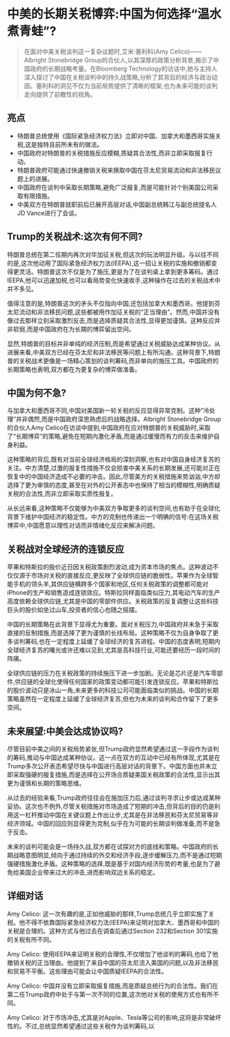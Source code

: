 # 中美的长期关税博弈:中国为何选择“温水煮青蛙”?

>在面对中美关税谈判这一复杂议题时,艾米·塞利科(Amy Celico)——Albright Stonebridge Group的合伙人,以其深厚的政策分析背景,揭示了中国政府的长期战略考量。在Bloomberg Technology的访谈中,她与主持人深入探讨了中国在关税谈判中的持久战策略,分析了其背后的经济与政治动因。塞利科的洞见不仅为当前局势提供了清晰的框架,也为未来可能的谈判走向提供了前瞻性的视角。

## 亮点
- 特朗普总统使用《国际紧急经济权力法》立即对中国、加拿大和墨西哥实施关税,这是独特且前所未有的做法。  
- 中国政府对特朗普的关税措施反应模糊,质疑其合法性,而非立即采取报复行动。  
- 特朗普政府可能通过快速撤销关税来换取中国在芬太尼贸易流动和非法移民议题上的进展。  
- 中国政府在谈判中采取长期策略,避免广泛报复,而是可能针对个别美国公司采取有限措施。  
- 中美双方在特朗普就职前后已展开高层对话,中国副总统韩江与副总统提名人JD Vance进行了会谈。

## Trump的关税战术:这次有何不同?
特朗普总统在第二任期内再次对华加征关税,但这次的玩法明显升级。与以往不同的是,这次他动用了国际紧急经济权力法(IEEPA),这一招让关税的实施和撤销都变得更灵活。特朗普这次不仅是为了施压,更是为了在谈判桌上拿到更多筹码。通过IEEPA,他可以迅速加税,也可以看局势变化快速收手,这种操作在过去的关税战术中并不多见。

值得注意的是,特朗普这次的矛头不仅指向中国,还包括加拿大和墨西哥。他提到芬太尼流动和非法移民问题,这些都被用作加征关税的“正当理由”。然而,中国并没有像过去那样立刻采取激烈反击,而是选择质疑其合法性,显得更加谨慎。这种反应并非软弱,而是中国政府在为长期的博弈留出空间。

显然,特朗普的目标并非单纯的经济压制,而是希望通过关税威胁达成某种协议。从进展来看,中美双方已经在芬太尼和非法移民等问题上有所沟通。这种背景下,特朗普的关税战术更像是一场精心策划的谈判筹码,而非单向的施压工具。中国政府的长期策略也表明,双方都在为更复杂的博弈做准备。

## 中国为何不急?
与加拿大和墨西哥不同,中国对美国新一轮关税的反应显得异常克制。这种“冷处理”并非偶然,而是中国政府深思熟虑后的战略选择。Albright Stonebridge Group的合伙人Amy Celico在访谈中提到,中国政府在应对特朗普的关税威胁时,采取了“长期博弈”的策略,避免在短期内激化矛盾,而是通过缓慢而有力的反击来维护自身利益。

这种策略的背后,既有对当前全球经济格局的深刻洞察,也有对中国自身经济复苏的关注。中方清楚,过激的报复性措施不仅会损害中美关系的长期发展,还可能对正在恢复中的中国经济造成不必要的冲击。因此,尽管美方的关税措施来势汹汹,中方却选择了更为审慎的态度,甚至在对外的公开表态中也保持了相当的模糊性,明确质疑关税的合法性,而非立即采取实质性报复。

从长远来看,这种策略不仅能够为中美双方争取更多的谈判空间,也有助于在全球化背景下维护中国经济的稳定性。中方的克制也传递出一个明确的信号:在这场关税博弈中,中国愿意以理性对话而非情绪化反应来解决问题。

## 关税战对全球经济的连锁反应
苹果和特斯拉的股价近日因关税政策剧烈波动,成为资本市场的焦点。这种波动不仅仅源于市场对关税的直接反应,更反映了全球供应链的脆弱性。苹果作为全球智能手机的领头羊,其供应链横跨多个国家和地区,任何关税政策的调整都可能对iPhone的生产和销售造成连锁效应。特斯拉同样面临类似压力,其电动汽车的生产高度依赖全球供应链,尤其是中国的零部件供应。关税政策的反复调整让这些科技巨头的股价如坐过山车,投资者的信心也随之摇摆。

中国的长期策略在此背景下显得尤为重要。面对关税压力,中国政府并未急于采取直接的反制措施,而是选择了更为谨慎的长线布局。这种策略不仅为自身争取了更多谈判筹码,也在一定程度上延缓了全球经济的复苏进程。中国的态度表明,短期内全球经济复苏的曙光或许还难以见到,尤其是高科技行业,可能还要经历一段时间的阵痛。

全球供应链的压力在关税政策的持续施压下进一步加剧。无论是芯片还是汽车零部件,供应链的全球化使得任何国家的政策变动都可能引发连锁反应。苹果和特斯拉的股价波动只是冰山一角,未来更多的科技公司可能面临类似的挑战。中国的长期策略虽然在一定程度上延缓了全球经济复苏,但也为未来的谈判和合作留下了更多空间。

## 未来展望:中美会达成协议吗?
尽管目前中美之间的关税局势紧张,但Trump政府显然希望通过这一手段作为谈判的筹码,推动与中国达成某种协议。这一点在双方的互动中已经有所体现,尤其是在Trump多次公开表态希望尽快与中国进行高层对话的背景下。中国方面也并未立即采取强硬的报复措施,而是选择在公开场合质疑美国关税政策的合法性,显示出其更为谨慎和长期的策略思维。

从过去的经验来看,Trump政府往往会在施加压力后,通过谈判寻求让步或达成某种妥协。这次也不例外,尽管关税措施对市场造成了短期的冲击,但背后的目的仍是利用这一杠杆推动中国在关键议题上作出让步,尤其是在非法移民和芬太尼贸易等非经济领域。中国的回应则显得更为克制,似乎在为可能的长期谈判做准备,而不是急于反击。

未来的谈判可能会是一场持久战,双方都在试探对方的底线和策略。中国政府的长期战略意图明显,倾向于通过持续的外交和经济手段,逐步缓解压力,而不是通过短期强硬措施激化矛盾。这种策略的选择,既是基于对国内经济形势的考量,也是为了避免给美国企业带来过大的冲击,进而影响双边关系的稳定。

## 详细对话
Amy Celico: 这一次有趣的是,正如他威胁的那样,Trump总统几乎立即实施了关税。他不得不依靠国际紧急经济权力法(IEEPA)来证明对加拿大、墨西哥和中国的关税是合理的。这种方式与他过去在调查后通过Section 232和Section 301实施的关税有所不同。

Amy Celico: 使用IEEPA来证明关税的合理性,不仅增加了他谈判的筹码,也给了他撤销关税的正当理由。他提到了来自中国的芬太尼流入美国的问题,以及非法移民和贸易不平衡。这些理由可能会让中国质疑IEEPA的合法性。

Amy Celico: 中国并没有立即采取报复措施,而是质疑总统行为的合法性。我们在第二任Trump政府中处于与第一次不同的位置,这次他对关税的使用方式也有所不同。

Amy Celico: 对于市场冲击,尤其是对Apple、Tesla等公司的影响,这将是非常破坏性的。不过,总统显然希望通过这些关税作为谈判筹码,以